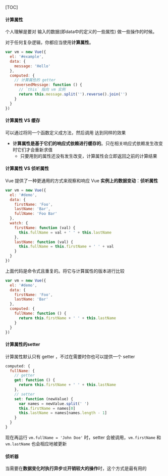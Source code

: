 





[TOC]





#### 计算属性

个人理解是要对 输入的数据(即data中的定义的一些属性) 做一些操作的时候。

对于任何复杂逻辑，你都应当使用**计算属性**。

```javascript
var vm = new Vue({
  el: '#example',
  data: {
    message: 'Hello'
  },
  computed: {
    // 计算属性的 getter
    reversedMessage: function () {
      // `this` 指向 vm 实例
      return this.message.split('').reverse().join('')
    }
  }
})
```



#### 计算属性 VS  缓存

可以通过将同一个函数定义成方法，然后调用 达到同样的效果

* **计算属性是基于它们的响应式依赖进行缓存的**。只在相关响应式依赖发生改变时它们才会重新求值
  * 只要用到的属性还没有发生改变，计算属性会立即返回之前的计算结果



#### 计算属性 VS 侦听属性

Vue 提供了一种更通用的方式来观察和响应 Vue **实例上的数据变动**：**侦听属性**

```javascript
var vm = new Vue({
  el: '#demo',
  data: {
    firstName: 'Foo',
    lastName: 'Bar',
    fullName: 'Foo Bar'
  },
  watch: {
    firstName: function (val) {
      this.fullName = val + ' ' + this.lastName
    },
    lastName: function (val) {
      this.fullName = this.firstName + ' ' + val
    }
  }
})
```

上面代码是命令式且重复的。将它与计算属性的版本进行比较

```javascript
var vm = new Vue({
  el: '#demo',
  data: {
    firstName: 'Foo',
    lastName: 'Bar'
  },
  computed: {
    fullName: function () {
      return this.firstName + ' ' + this.lastName
    }
  }
})
```



#### 计算属性的setter

计算属性默认只有 getter ，不过在需要时你也可以提供一个 setter 

```javascript
computed: {
  fullName: {
    // getter
    get: function () {
      return this.firstName + ' ' + this.lastName
    },
    // setter
    set: function (newValue) {
      var names = newValue.split(' ')
      this.firstName = names[0]
      this.lastName = names[names.length - 1]
    }
  }
}
```

现在再运行 `vm.fullName = 'John Doe'` 时，setter 会被调用，`vm.firstName` 和 `vm.lastName` 也会相应地被更新



#### 侦听器

当需要在**数据变化时执行异步**或**开销较大的操作**时，这个方式是最有用的